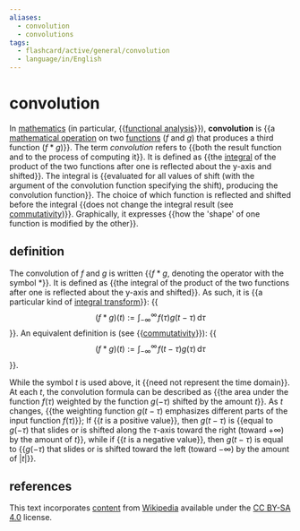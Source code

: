 ```yaml
---
aliases:
  - convolution
  - convolutions
tags:
  - flashcard/active/general/convolution
  - language/in/English
---
```


# convolution

In [mathematics](mathematics.md) (in particular, {{[functional analysis](functional%20analysis.md)}}), __convolution__ is {{a [mathematical operation](operation%20(mathematics).md) on two [functions](function%20(mathematics).md) ($f$ and $g$) that produces a third function ($f * g$)}}. The term _convolution_ refers to {{both the result function and to the process of computing it}}. It is defined as {{the [integral](integral.md) of the product of the two functions after one is reflected about the y-axis and shifted}}. The integral is {{evaluated for all values of shift (with the argument of the convolution function specifying the shift), producing the convolution function}}. The choice of which function is reflected and shifted before the integral {{does not change the integral result (see [commutativity](#properties))}}. Graphically, it expresses {{how the 'shape' of one function is modified by the other}}. <!--SR:!2024-10-22,57,310!2024-10-08,43,290!2024-10-13,50,310!2024-09-27,36,290!2024-10-11,45,290!2024-10-29,63,310!2024-10-07,42,290-->

## definition

The convolution of $f$ and $g$ is written {{$f * g$, denoting the operator with the symbol $*$}}. It is defined as {{the integral of the product of the two functions after one is reflected about the y-axis and shifted}}. As such, it is {{a particular kind of [integral transform](integral%20transform.md)}}: {{$$(f * g)(t) := \int_{-\infty}^\infty \! f(\tau) g(t - \tau) \,\mathrm{d}\tau$$}}. An equivalent definition is (see {{[commutativity](#properties)}}): {{$$(f * g)(t) := \int_{-\infty}^\infty \! f(t - \tau) g(\tau) \,\mathrm{d}\tau$$}}. <!--SR:!2024-10-21,56,310!2024-09-28,37,290!2024-09-20,28,270!2024-11-03,67,310!2024-10-06,41,290!2024-10-14,49,290-->

While the symbol $t$ is used above, it {{need not represent the time domain}}. At each $t$, the convolution formula can be described as {{the area under the function $f(\tau)$ weighted by the function $g(-\tau)$ shifted by the amount $t$}}. As $t$ changes, {{the weighting function $g(t - \tau)$ emphasizes different parts of the input function $f(\tau)$}}; If {{$t$ is a positive value}}, then $g(t - \tau)$ is {{equal to $g(-\tau)$ that slides or is shifted along the $\tau$-axis toward the right (toward $+\infty$) by the amount of $t$}}, while if {{$t$ is a negative value}}, then $g(t - \tau)$ is equal to {{$g(-\tau)$ that slides or is shifted toward the left (toward $-\infty$) by the amount of $\lvert t \rvert$}}. <!--SR:!2024-09-24,35,290!2024-10-18,51,290!2024-10-24,59,310!2024-10-14,51,310!2024-09-28,37,290!2024-10-14,51,310!2024-10-27,62,310-->

## references

This text incorporates [content](https://en.wikipedia.org/wiki/convolution) from [Wikipedia](Wikipedia.md) available under the [CC BY-SA 4.0](https://creativecommons.org/licenses/by-sa/4.0/) license.
